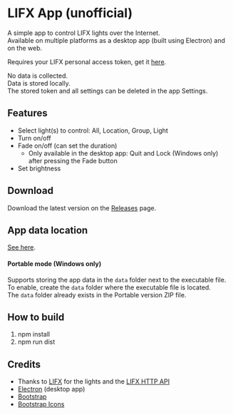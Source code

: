 # LIFX App (unofficial)

A simple app to control LIFX lights over the Internet.\
Available on multiple platforms as a desktop app (built using Electron) and on the web.

Requires your LIFX personal access token, get it [here](https://cloud.lifx.com/).

No data is collected.\
Data is stored locally.\
The stored token and all settings can be deleted in the app Settings.

## Features
- Select light(s) to control: All, Location, Group, Light
- Turn on/off
- Fade on/off (can set the duration)
  - Only available in the desktop app: Quit and Lock (Windows only) after pressing the Fade button
- Set brightness

## Download
Download the latest version on the [Releases](https://github.com/Adam777Z/lifx/releases/latest) page.

## App data location
[See here](https://www.electronjs.org/docs/latest/api/app/#appgetpathname).

#### Portable mode (Windows only)
Supports storing the app data in the `data` folder next to the executable file.\
To enable, create the `data` folder where the executable file is located.\
The `data` folder already exists in the Portable version ZIP file.

## How to build
1. npm install
2. npm run dist

## Credits
- Thanks to [LIFX](https://www.lifx.com/) for the lights and the [LIFX HTTP API](https://api.developer.lifx.com/)
- [Electron](https://www.electronjs.org/) (desktop app)
- [Bootstrap](https://getbootstrap.com/)
- [Bootstrap Icons](https://icons.getbootstrap.com/)
